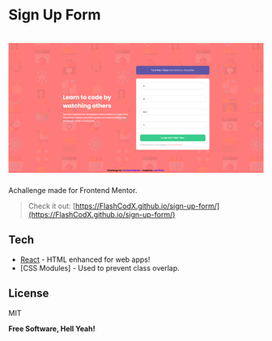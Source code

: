 # Sign Up Form

# ![preview](./src/assets/screenshot.png)

Achallenge made for Frontend Mentor.

> Check it out: [https://FlashCodX.github.io/sign-up-form/](https://FlashCodX.github.io/sign-up-form/)

## Tech

- [React] - HTML enhanced for web apps!
- [CSS Modules] - Used to prevent class overlap.

## License

MIT

**Free Software, Hell Yeah!**

[react]: https://reactjs.org/
